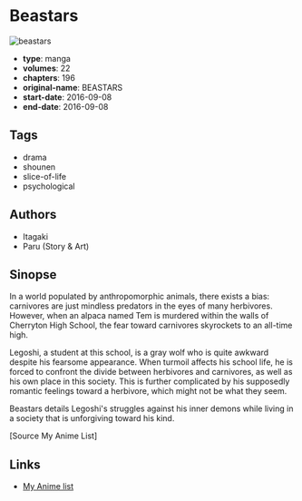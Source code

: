 # Beastars

![beastars](https://cdn.myanimelist.net/images/manga/2/189832.jpg)

-   **type**: manga
-   **volumes**: 22
-   **chapters**: 196
-   **original-name**: BEASTARS
-   **start-date**: 2016-09-08
-   **end-date**: 2016-09-08

## Tags

-   drama
-   shounen
-   slice-of-life
-   psychological

## Authors

-   Itagaki
-   Paru (Story & Art)

## Sinopse

In a world populated by anthropomorphic animals, there exists a bias: carnivores are just mindless predators in the eyes of many herbivores. However, when an alpaca named Tem is murdered within the walls of Cherryton High School, the fear toward carnivores skyrockets to an all-time high.

Legoshi, a student at this school, is a gray wolf who is quite awkward despite his fearsome appearance. When turmoil affects his school life, he is forced to confront the divide between herbivores and carnivores, as well as his own place in this society. This is further complicated by his supposedly romantic feelings toward a herbivore, which might not be what they seem.

Beastars details Legoshi's struggles against his inner demons while living in a society that is unforgiving toward his kind.

[Source My Anime List]

## Links

-   [My Anime list](https://myanimelist.net/manga/103701/Beastars)
